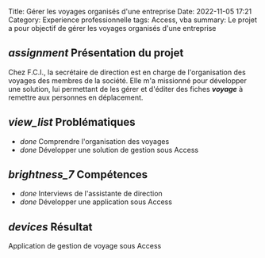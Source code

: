 Title: Gérer les voyages organisés d'une entreprise
Date: 2022-11-05 17:21
Category: Experience professionnelle
tags: Access, vba
summary: Le projet a pour objectif de gérer les voyages organisés d'une entreprise

## <i class="medium material-icons">assignment</i> Présentation du projet

Chez F.C.I., la secrétaire de direction est en charge de l'organisation des voyages des membres de la société.
Elle m'a missionné pour développer une solution, lui permettant de les gérer et d'éditer des fiches ***voyage*** à remettre aux personnes en déplacement. 


## <i class="medium material-icons">view_list</i> Problématiques

 - <i class="tiny material-icons">done</i> Comprendre l'organisation des voyages
 - <i class="tiny material-icons">done</i> Développer une solution de gestion sous Access

## <i class="medium material-icons">brightness_7</i> Compétences 

- <i class="tiny material-icons">done</i> Interviews de l'assistante de direction 
- <i class="tiny material-icons">done</i> Développer une application sous Access

## <i class="medium material-icons">devices</i> Résultat

Application de gestion de voyage sous Access


